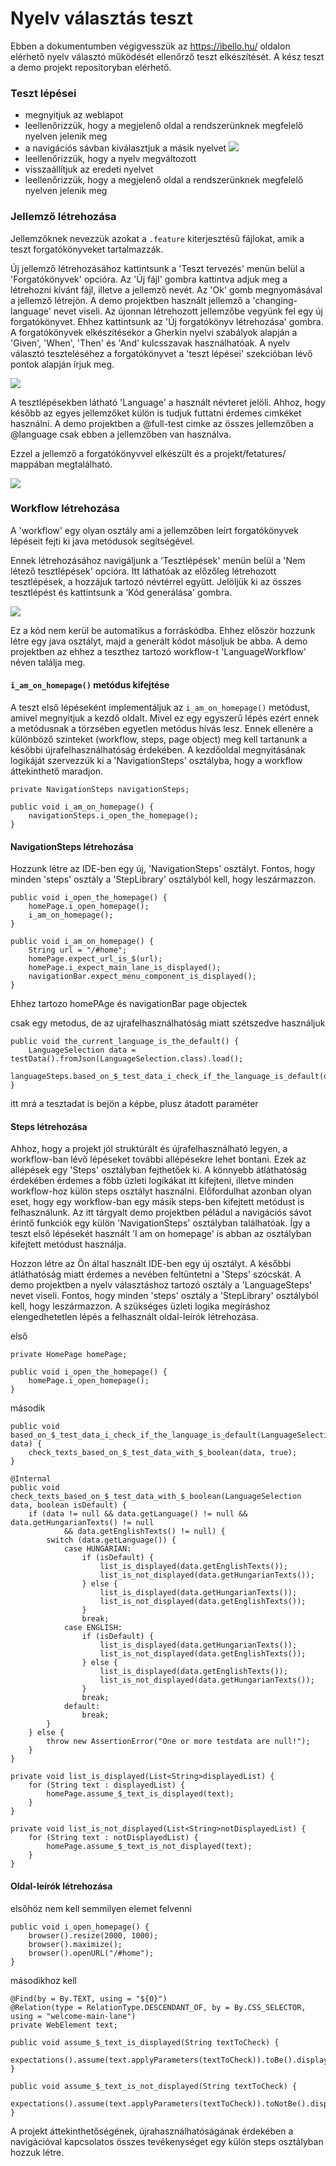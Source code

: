 # Nyelv választás teszt

Ebben a dokumentumben végigvesszük az https://ibello.hu/ oldalon elérhető nyelv választó működését ellenőrző teszt elkészítését. A kész teszt a demo projekt repositoryban elérhető.

### Teszt lépései

- megnyitjuk az weblapot
- leellenőrizzük, hogy a megjelenő oldal a rendszerünknek megfelelő nyelven jelenik meg
- a navigációs sávban kiválasztjuk a másik nyelvet
  ![](/home/zolkasza/Képek/demo_projekt/nyelvvalasztas.png)
- leellenőrizzük, hogy a nyelv megváltozott
- visszaállítjuk az eredeti nyelvet
- leellenőrizzük, hogy a megjelenő oldal a rendszerünknek megfelelő nyelven jelenik meg

### Jellemző létrehozása

Jellemzőknek nevezzük azokat a `.feature` kiterjesztésű fájlokat, amik a teszt forgatókönyveket tartalmazzák. 

Új jellemző létrehozásához kattintsunk a 'Teszt tervezés' menün belül a 'Forgatókönyvek' opcióra. Az 'Új fájl' gombra kattintva adjuk meg a létrehozni kívánt fájl, illetve a jellemző nevét. Az 'Ok' gomb megnyomásával a jellemző létrejön. A demo projektben használt jellemző a 'changing-language' nevet viseli. Az újonnan létrehozott jellemzőbe vegyünk fel egy új forgatókönyvet. Ehhez kattintsunk az 'Új forgatókönyv létrehozása' gombra. A forgatókönyvek elkészítésekor a Gherkin nyelvi szabályok alapján a 'Given', 'When', 'Then' és 'And' kulcsszavak használhatóak. A nyelv választó teszteléséhez a forgatókönyvet a 'teszt lépései' szekcióban lévő pontok alapján írjuk meg. 

![](/home/zolkasza/Képek/demo_projekt/forgatókönyv.png)

A tesztlépésekben látható 'Language' a használt névteret jelöli. Ahhoz, hogy később az egyes jellemzőket külön is tudjuk futtatni érdemes cimkéket használni. A demo projektben a @full-test cimke az összes jellemzőben a @language csak ebben a jellemzőben van használva. 

Ezzel a jellemző a forgatókönyvvel elkészült és a projekt/fetatures/ mappában megtalálható.  

![](/home/zolkasza/Képek/demo_projekt/featureide.png)

### Workflow létrehozása

A 'workflow' egy olyan osztály ami a jellemzőben leírt forgatókönyvek lépéseit fejti ki java metódusok segítségével. 

Ennek létrehozásához navigáljunk a 'Tesztlépések' menün belül a 'Nem létező tesztlépések' opcióra. Itt láthatóak az előzőleg létrehozott tesztlépések, a hozzájuk tartozó névtérrel együtt. Jelöljük ki az összes tesztlépést és kattintsunk a 'Kód generálása' gombra. 

![](/home/zolkasza/Képek/demo_projekt/generalt_lépések.png)

Ez a kód nem kerül be automatikus a forráskódba. Ehhez először hozzunk létre egy java osztályt, majd a generált kódot másoljuk be abba. A demo projektben az ehhez a teszthez tartozó workflow-t 'LanguageWorkflow' néven találja meg.

#### `i_am_on_homepage()` metódus kifejtése

A teszt első lépéseként implementáljuk az `i_am_on_homepage()` metódust, amivel megnyitjuk a kezdő oldalt. Mivel ez egy egyszerű lépés ezért ennek a metódusnak a törzsében egyetlen metódus hívás lesz. Ennek ellenére a különböző szinteket (workflow, steps, page object) meg kell tartanunk a későbbi újrafelhasználhatóság érdekében. A kezdőoldal megnyitásának logikáját szervezzük ki a 'NavigationSteps' osztályba, hogy a workflow áttekinthető maradjon. 

```
private NavigationSteps navigationSteps;

public void i_am_on_homepage() {
    navigationSteps.i_open_the_homepage();
}
```

#### NavigationSteps létrehozása

Hozzunk létre az IDE-ben egy új, 'NavigationSteps' osztályt. Fontos, hogy minden 'steps' osztály a 'StepLibrary' osztályból kell, hogy leszármazzon. 

```
public void i_open_the_homepage() {
    homePage.i_open_homepage();
    i_am_on_homepage();
}
```



```
public void i_am_on_homepage() {
    String url = "/#home";
    homePage.expect_url_is_$(url);
    homePage.i_expect_main_lane_is_displayed();
    navigationBar.expect_menu_component_is_displayed();
}
```

Ehhez tartozo homePAge és navigationBar page objectek













csak egy metodus, de az ujrafelhasználhatóság miatt szétszedve használjuk

```
public void the_current_language_is_the_default() {
    LanguageSelection data = testData().fromJson(LanguageSelection.class).load();
    languageSteps.based_on_$_test_data_i_check_if_the_language_is_default(data);
}
```

itt mrá a tesztadat is bejön a képbe, plusz átadott paraméter

#### Steps létrehozása

Ahhoz, hogy a projekt jól struktúrált és újrafelhasználható legyen, a workflow-ban lévő lépéseket további allépésekre lehet bontani. Ezek az allépések egy 'Steps' osztályban fejthetőek ki. A könnyebb átláthatóság érdekében érdemes a főbb üzleti logikákat itt kifejteni, illetve minden workflow-hoz külön steps osztályt használni. Előfordulhat azonban olyan eset, hogy egy workflow-ban egy másik steps-ben kifejtett metódust is felhasználunk. Az itt tárgyalt demo projektben péládul a navigációs sávot érintő funkciók egy külön 'NavigationSteps' osztályban találhatóak. Így a teszt első lépésekét használt 'I am on homepage' is abban az osztályban kifejtett metódust használja.

Hozzon létre az Ön által használt IDE-ben egy új osztályt. A későbbi átláthatóság miatt érdemes a nevében feltüntetni a 'Steps' szócskát. A demo projektben a nyelv választáshoz tartozó osztály a 'LanguageSteps' nevet viseli. Fontos, hogy minden 'steps' osztály a 'StepLibrary' osztályból kell, hogy leszármazzon. A szükséges üzleti logika megíráshoz elengedhetetlen lépés a felhasznált oldal-leírók létrehozása.

első

```
private HomePage homePage;

public void i_open_the_homepage() {
    homePage.i_open_homepage();
}
```

második

```
public void based_on_$_test_data_i_check_if_the_language_is_default(LanguageSelection data) {
    check_texts_based_on_$_test_data_with_$_boolean(data, true);
}
```

```
@Internal
public void check_texts_based_on_$_test_data_with_$_boolean(LanguageSelection data, boolean isDefault) {
    if (data != null && data.getLanguage() != null && data.getHungarianTexts() != null
            && data.getEnglishTexts() != null) {
        switch (data.getLanguage()) {
            case HUNGARIAN:
                if (isDefault) {
                    list_is_displayed(data.getEnglishTexts());
                    list_is_not_displayed(data.getHungarianTexts());
                } else {
                    list_is_displayed(data.getHungarianTexts());
                    list_is_not_displayed(data.getEnglishTexts());
                }
                break;
            case ENGLISH:
                if (isDefault) {
                    list_is_displayed(data.getHungarianTexts());
                    list_is_not_displayed(data.getEnglishTexts());
                } else {
                    list_is_displayed(data.getEnglishTexts());
                    list_is_not_displayed(data.getHungarianTexts());
                }
                break;
            default:
                break;
        }
    } else {
        throw new AssertionError("One or more testdata are null!");
    }
}
```

```
private void list_is_displayed(List<String>displayedList) {
    for (String text : displayedList) {
        homePage.assume_$_text_is_displayed(text);
    }
}

private void list_is_not_displayed(List<String>notDisplayedList) {
    for (String text : notDisplayedList) {
        homePage.assume_$_text_is_not_displayed(text);
    }
}
```

#### Oldal-leírók létrehozása

elsőhöz nem kell semmilyen elemet felvenni

```
public void i_open_homepage() {
    browser().resize(2000, 1000);
    browser().maximize();
    browser().openURL("/#home");
}
```

másodikhoz kell

```
@Find(by = By.TEXT, using = "${0}")
@Relation(type = RelationType.DESCENDANT_OF, by = By.CSS_SELECTOR, using = "welcome-main-lane")
private WebElement text;

public void assume_$_text_is_displayed(String textToCheck) {
    expectations().assume(text.applyParameters(textToCheck)).toBe().displayed();
}

public void assume_$_text_is_not_displayed(String textToCheck) {
    expectations().assume(text.applyParameters(textToCheck)).toNotBe().displayed();
}
```



A projekt áttekinthetőségének, újrahasználhatóságának érdekében a navigációval kapcsolatos összes tevékenységet egy külön steps osztályban hozzuk létre. 